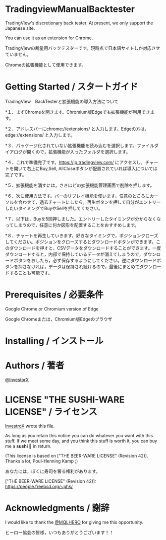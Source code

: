 # TradingviewManualBacktester
TradingView's discretionary back tester. At present, we only support the Japanese site.

You can use it as an extension for Chrome.

TradingViewの裁量用バックテスターです。現時点で日本語サイトしか対応させていません。

Chromeの拡張機能として使用できます。
# Getting Started / スタートガイド
TradingView　BackTesterと拡張機能の導入方法について

*１．まずChromeを開きます。Chromium版Edgeでも拡張機能が利用できます。

*２．アドレスバーにchrome://extensions/ と入力します。Edgeの方は，edge://extensions/ と入力します。

*３．パッケージ化されていない拡張機能を読み込むを選択します。ファイルダイアログが開くので，拡張機能が入ったフォルダを選択します。

*４．これで準備完了です。https://jp.tradingview.com/ にアクセスし，チャートを開いて右上にBuy,Sell, AllCloseボタンが配置されていれば導入については完了です。

*５．拡張機能を消すには，さきほどの拡張機能管理画面で削除を押します。

*６．次に使用方法です。バーのリプレイ機能を使います。任意のところにカーソルを合わせて，過去チャートにしたら，再生ボタンを押して自分がエントリーしたいタイミングでBuyやSellを押してください。

*７．以下は，Buyを5回押しました。エントリーしたタイミングが分からなくなってしまうので，任意に何か図形を配置することをおすすめします。

*８．チャートを再生していきます。好きなタイミングで，ポジションクローズしてください。ポジションをクローズするとダウンロードボタンができます。このダウンロードを押すと，CSVデータをダウンロードすることができます。一度ダウンロードすると，内部で保持しているデータが消えてしまうので，ダウンロードボタンをおしたら，必ず保存するようにしてください。逆にダウンロードボタンを押さなければ，データは保持され続けるので，最後にまとめてダウンロードすることも可能です。
 
# Prerequisites / 必要条件
Google Chrome or Chromium version of Edge

Google Chromeまたは，Chromium版Edgeのブラウザ
# Installing / インストール

# Authors / 著者
[@lnvestorX](https://twitter.com/lnvestorX)

# LICENSE "THE SUSHI-WARE LICENSE" / ライセンス

[InvestroX](https://twitter.com/lnvestorX) wrote this file.

As long as you retain this notice you can do whatever you want
with this stuff. If we meet some day, and you think this stuff
is worth it, you can buy me a **sushi 🍣** in return.

(This license is based on ["THE BEER-WARE LICENSE" (Revision 42)].
 Thanks a lot, Poul-Henning Kamp ;)
 
 あなたには，ぼくに寿司を奢る権利があります。

​["THE BEER-WARE LICENSE" (Revision 42)]: https://people.freebsd.org/~phk/

# Acknowledgments / 謝辞
I would like to thank the [@MQLHERO](https://twitter.com/MQLHERO) for giving me this opportunity.

ヒーロー協会の皆様，いつもありがとうございます！！

